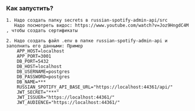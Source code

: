 ### Как запустить?

    1. Надо создать папку secrets в russian-spotify-admin-api/src
       Надо посмотреть видос: https://www.youtube.com/watch?v=Joz9HngdC4M , чтобы создать сертификаты
    
    2. Надо создать файл .env в папке russian-spotify-admin-api и заполнить его данными: Пример
        APP_HOST=localhost
        APP_PORT=3001
        DB_PORT=5432
        DB_HOST=localhost
        DB_USERNAME=postgres
        DB_PASSWORD=postgres
        DB_NAME=***
        RUSSIAN_SPOTIFY_API_BASE_URL="https://localhost:44361/api/"
        JWT_SECRET="***"
        JWT_ISSUER="https://localhost:44361/"
        JWT_AUDIENCE="https://localhost:44361/" 
    
